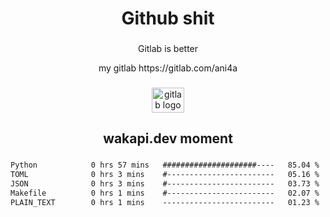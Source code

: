 <h1 align="center">Github shit</h1>

###

<p align="center">Gitlab is better</p>

<p align="center">my gitlab https://gitlab.com/ani4a</p>

###

<div align="center">
  <img src="https://cdn.jsdelivr.net/gh/devicons/devicon/icons/gitlab/gitlab-original.svg" height="40" width="52" alt="gitlab logo"  />
</div>

###

<h2 align="center">wakapi.dev moment</h2>

###

<!--START_SECTION:waka-->

```txt
Python            0 hrs 57 mins   #####################----   85.04 %
TOML              0 hrs 3 mins    #------------------------   05.16 %
JSON              0 hrs 3 mins    #------------------------   03.73 %
Makefile          0 hrs 1 mins    #------------------------   02.07 %
PLAIN_TEXT        0 hrs 1 mins    -------------------------   01.23 %
```

<!--END_SECTION:waka-->

###
